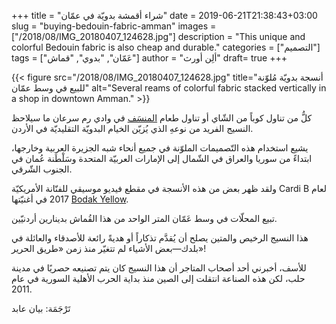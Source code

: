 +++
title = "شراء أقمشة بدويّة في عمّان"
date = 2019-06-21T21:38:43+03:00
slug = "buying-bedouin-fabric-amman"
images = ["/2018/08/IMG_20180407_124628.jpg"]
description = "This unique and colorful Bedouin fabric is also cheap and durable."
categories = ["التصميم"]
tags = ["عَمّان", "بدوي", "قماش"]
author = "ألِن أورث"
draft= true
+++

{{< figure src="/2018/08/IMG_20180407_124628.jpg" title="أنسجة بدويّة مُلوّنة للبيع في وسط عمّان" alt="Several reams of colorful fabric stacked vertically in a shop in downtown Amman." >}}


كلُّ من تناول كوباً من الشّاي أو تناول طعام [المنسَف](https://ar.wikipedia.org/wiki/%D9%85%D9%86%D8%B3%D9%81) في وادي رم سرعان ما سيلاحظ النسيج الفريد من نوعهِ الذي يُزيّن الخيام البدويّة التقليديّة في الأردن.

يشيع استخدام هذه التّصميمات الملوّنة في جميع أنحاء شبه الجزيرة العربية وخارجها، ابتداءً من سوريا والعراق في الشّمال إلى الإمارات العربيّة المتحدة وسَلْطَنة عُمان في الجنوب الشّرقي.

ولقد ظهر بعض من هذه الأنسجة في مقطع فيديو موسيقي للفنّانة الأمريكيّة Cardi B لعام 2017 في أغنيّتها [Bodak Yellow](https://www.youtube.com/watch?v=PEGccV-NOm8).

<!--more-->

تبيع المحلّات في وسط عَمّان المتر الواحد من هذا القُماش بدينارين أردنيّين.

هذا النسيج الرخيص والمتين يصلح أن يُقدَّم تذكاراً أو هديةً رائعة للأصدقاء والعائلة في بلدك—بعض الأشياء لم تتغيّر منذ زمن «طريق الحرير»!

للأسف، أخبرني أحد أصحاب المتاجر أن هذا النسيج كان يتم تصنيعه حصريًا في مدينة حلب، لكن هذه الصناعة انتقلت إلى الصين منذ بداية الحرب الأهلية السورية في عام 2011.

تَرْجَمَة: بيان عابد
